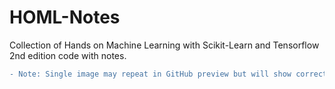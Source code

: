 # HOML-Notes

Collection of Hands on Machine Learning with Scikit-Learn and Tensorflow 2nd edition code with notes.

```diff
- Note: Single image may repeat in GitHub preview but will show correctly after cloning on local.
```
